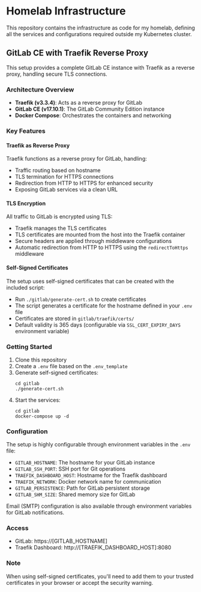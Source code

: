 # Homelab Infrastructure

This repository contains the infrastructure as code for my homelab, defining all the services and configurations required outside my Kubernetes cluster.

## GitLab CE with Traefik Reverse Proxy

This setup provides a complete GitLab CE instance with Traefik as a reverse proxy, handling secure TLS connections.

### Architecture Overview

- **Traefik (v3.3.4)**: Acts as a reverse proxy for GitLab
- **GitLab CE (v17.10.1)**: The GitLab Community Edition instance
- **Docker Compose**: Orchestrates the containers and networking

### Key Features

#### Traefik as Reverse Proxy

Traefik functions as a reverse proxy for GitLab, handling:
- Traffic routing based on hostname
- TLS termination for HTTPS connections
- Redirection from HTTP to HTTPS for enhanced security
- Exposing GitLab services via a clean URL

#### TLS Encryption

All traffic to GitLab is encrypted using TLS:
- Traefik manages the TLS certificates
- TLS certificates are mounted from the host into the Traefik container
- Secure headers are applied through middleware configurations
- Automatic redirection from HTTP to HTTPS using the `redirectToHttps` middleware

#### Self-Signed Certificates

The setup uses self-signed certificates that can be created with the included script:
- Run `./gitlab/generate-cert.sh` to create certificates
- The script generates a certificate for the hostname defined in your `.env` file
- Certificates are stored in `gitlab/traefik/certs/`
- Default validity is 365 days (configurable via `SSL_CERT_EXPIRY_DAYS` environment variable)

### Getting Started

1. Clone this repository
2. Create a `.env` file based on the `.env_template`
3. Generate self-signed certificates:
   ```
   cd gitlab
   ./generate-cert.sh
   ```
4. Start the services:
   ```
   cd gitlab
   docker-compose up -d
   ```

### Configuration

The setup is highly configurable through environment variables in the `.env` file:
- `GITLAB_HOSTNAME`: The hostname for your GitLab instance
- `GITLAB_SSH_PORT`: SSH port for Git operations
- `TRAEFIK_DASHBOARD_HOST`: Hostname for the Traefik dashboard
- `TRAEFIK_NETWORK`: Docker network name for communication
- `GITLAB_PERSISTENCE`: Path for GitLab persistent storage
- `GITLAB_SHM_SIZE`: Shared memory size for GitLab

Email (SMTP) configuration is also available through environment variables for GitLab notifications.

### Access

- GitLab: https://[GITLAB_HOSTNAME]
- Traefik Dashboard: http://[TRAEFIK_DASHBOARD_HOST]:8080

### Note

When using self-signed certificates, you'll need to add them to your trusted certificates in your browser or accept the security warning.
